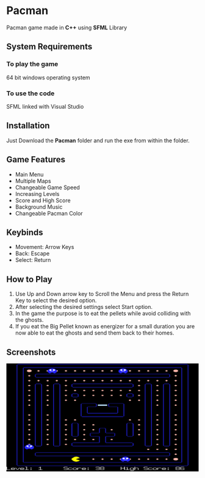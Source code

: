 # Pacman
Pacman game made in **C++** using **SFML** Library

## System Requirements

### To play the game
64 bit windows operating system

### To use the code
SFML linked with Visual Studio

## Installation
Just Download the **Pacman** folder and run the exe from within the folder.

## Game Features
* Main Menu
* Multiple Maps
* Changeable Game Speed
* Increasing Levels
* Score and High Score
* Background Music
* Changeable Pacman Color

## Keybinds
* Movement: Arrow Keys
* Back: Escape
* Select: Return

## How to Play
1. Use Up and Down arrow key to Scroll the Menu and press the Return Key to select the desired option.
2. After selecting the desired settings select Start option.
3. In the game the purpose is to eat the pellets while avoid colliding with the ghosts.
4. If you eat the Big Pellet known as energizer  for a small duration you are now able to eat the ghosts and send them back to their homes.
## Screenshots
![Chasing Ghost](https://github.com/Gamrz4Life/Pacman-Game/blob/main/Screenshots/Chasing%20Ghost.png)
